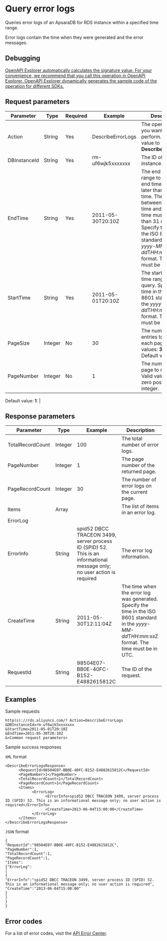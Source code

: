 # Query error logs

Queries error logs of an ApsaraDB for RDS instance within a specified time range.

Error logs contain the time when they were generated and the error messages.

## Debugging

[OpenAPI Explorer automatically calculates the signature value. For your convenience, we recommend that you call this operation in OpenAPI Explorer. OpenAPI Explorer dynamically generates the sample code of the operation for different SDKs.](https://api.aliyun.com/#product=Rds&api=DescribeErrorLogs&type=RPC&version=2014-08-15)

## Request parameters

|Parameter|Type|Required|Example|Description|
|---------|----|--------|-------|-----------|
|Action|String|Yes|DescribeErrorLogs|The operation that you want to perform. Set the value to **DescribeErrorLogs**. |
|DBInstanceId|String|Yes|rm-uf6wjk5xxxxxxx|The ID of the instance. |
|EndTime|String|Yes|2011-05-30T20:10Z|The end of the time range to query. The end time must be later than the start time. The time span between the start time and the end time must be less than 31 days. Specify the time in the ISO 8601 standard in the *yyyy-MM-dd*T*HH:mm*Z format. The time must be in UTC. |
|StartTime|String|Yes|2011-05-01T20:10Z|The start of the time range to query. Specify the time in the ISO 8601 standard in the *yyyy-MM-dd*T*HH:mm*Z format. The time must be in UTC. |
|PageSize|Integer|No|30|The number of entries to return on each page. Valid values: **30** to **100**. Default value: **30**. |
|PageNumber|Integer|No|1|The number of the page to return. Valid values: a non-zero positive integer.

 Default value: **1**. |

## Response parameters

|Parameter|Type|Example|Description|
|---------|----|-------|-----------|
|TotalRecordCount|Integer|100|The total number of error logs. |
|PageNumber|Integer|1|The page number of the returned page. |
|PageRecordCount|Integer|30|The number of error logs on the current page. |
|Items|Array| |The list of items in an error log. |
|ErrorLog| | | |
|ErrorInfo|String|spid52 DBCC TRACEON 3499, server process ID \(SPID\) 52. This is an informational message only; no user action is required|The error log information. |
|CreateTime|String|2011-05-30T12:11:04Z|The time when the error log was generated. Specify the time in the ISO 8601 standard in the *yyyy-MM-dd*T*HH:mm:ss*Z format. The time must be in UTC. |
|RequestId|String|98504E07-BB0E-40FC-B152-E4882615812C|The ID of the request. |

## Examples

Sample requests

```
http(s)://rds.aliyuncs.com/? Action=DescribeErrorLogs
&DBInstanceId=rm-uf6wjk5xxxxxxx
&StartTime=2011-05-01T20:10Z
&EndTime=2011-05-30T20:10Z
&<Common request parameters>
```

Sample success responses

`XML` format

```
<DescribeErrorLogsResponse>
	  <RequestId>98504E07-BB0E-40FC-B152-E4882615812C</RequestId>
	  <PageNumber>1</PageNumber>
	  <TotalRecordCount>1</TotalRecordCount>
	  <PageRecordCount>1</PageRecordCount>
	  <Items>
		    <ErrorLog>
			      <ErrorInfo>spid52 DBCC TRACEON 3499, server process ID (SPID) 52. This is an informational message only; no user action is required</ErrorInfo>
			      <CreateTime>2013-06-04T15:00:00</CreateTime>
		    </ErrorLog>
      </Items>
</DescribeErrorLogsResponse>
```

`JSON` format

```
{
"RequestId":"98504E07-BB0E-40FC-B152-E4882615812C",
"PageNumber":1,
"TotalRecordCount":1,
"PageRecordCount":1,
"Items":
{"ErrorLog":
[
{
"ErrorInfo":"spid52 DBCC TRACEON 3499, server process ID (SPID) 52. This is an informational message only; no user action is required",
"CreateTime":"2013-06-04T15:00:00"
}
]
}
}
```

## Error codes

For a list of error codes, visit the [API Error Center](https://error-center.alibabacloud.com/status/product/Rds).

